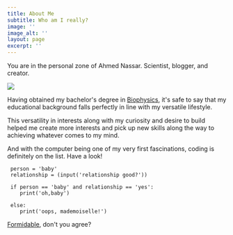 ```yaml
---
title: About Me
subtitle: Who am I really?
image: ''
image_alt: ''
layout: page
excerpt: ''
---
```

You are in the personal zone of Ahmed Nassar. Scientist, blogger, and creator.

![](/images/20210213\_110103.jpg)

Having obtained my bachelor's degree in [Biophysics](https://en.wikipedia.org/wiki/Biophysics), it's safe to say that my educational background falls perfectly in line with my versatile lifestyle.

This versatility in interests along with my curiosity and desire to build helped me create more interests and pick up new skills along the way to achieving whatever comes to my mind.

And with the computer being one of my very first fascinations, coding is definitely on the list. Have a look!

     person = 'baby'
     relationship = (input('relationship good?'))
     
     if person == 'baby' and relationship == 'yes':
        print('oh,baby')
        
     else: 
        print('oops, mademoiselle!')

[Formidable](https://www.youtube.com/watch?v=S_xH7noaqTA), don't you agree?
